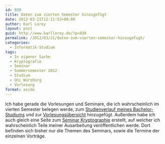 ```yaml
---
id: 939
title: Daten zum vierten Semester hinzugefügt
date: 2012-03-21T12:11:53+00:00
author: Karl Lorey
layout: post
guid: http://www.karllorey.de/?p=939
permalink: /2012/03/21/daten-zum-vierten-semester-hinzugefugt/
categories:
  - Informatik-Studium
tags:
  - In eigener Sache
  - Kryptografie
  - Seminar
  - Sommersemester 2012
  - Studium
  - Uni Würzburg
  - Vorlesung
format: aside
---
```

Ich habe gerade die Vorlesungen und Seminare, die ich wahrscheinlich im vierten Semester belegen werde, zum [Studienverlauf meines Bachelor-Studiums](http://www.karllorey.de/informatik-studium/studienverlauf-informatik-uni-wurzburg/ "Studienverlauf Informatik – Uni Würzburg") und zur [Vorlesungsübersicht](http://www.karllorey.de/informatik-studium/vorlesungen/ "Vorlesungen") hinzugefügt. Außerdem habe ich auch gleich eine Seite zum [Seminar Kryptographie](http://www.karllorey.de/informatik-studium/vorlesungen/seminar-kryptographie/ "Seminar: Kryptographie") erstellt, auf welcher ich wahrscheinlich Teile meiner Ausarbeitung veröffentlichen werde. Dort befinden sich bisher nur die Themen des Seminars, sowie die Termine der einzelnen Vorträge.